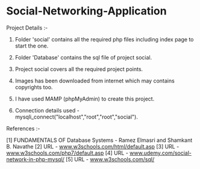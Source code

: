 # Social-Networking-Application

Project Details :-

1) Folder 'social' contains all the required php files including index page to start the one.

2) Folder 'Database' contains the sql file of project social.

3) Project social covers all the required project points. 

4) Images has been downloaded from internet which may contains copyrights too.

5) I have used MAMP (phpMyAdmin) to create this project. 

6) Connection details used - mysqli_connect("localhost","root","root","social").

References :-

[1] FUNDAMENTALS OF Database Systems - Ramez Elmasri and Shamkant B. Navathe
[2] URL - www.w3schools.com/html/default.asp
[3] URL - www.w3schools.com/php7/default.asp
[4] URL - www.udemy.com/social-network-in-php-mysql/
[5] URL - www.w3schools.com/sql/
